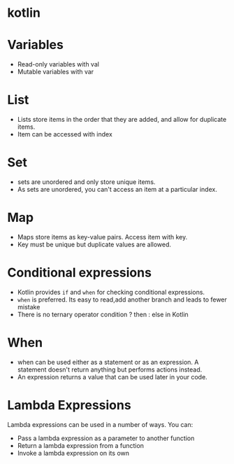# kotlin

# Variables
- Read-only variables with val
- Mutable variables with var

# List

- Lists store items in the order that they are added, and allow for duplicate items.
- Item can be accessed with index


# Set

- sets are unordered and only store unique items.
- As sets are unordered, you can't access an item at a particular index.

# Map

- Maps store items as key-value pairs. Access item with key.
- Key must be unique but duplicate values are allowed.

# Conditional expressions

- Kotlin provides `if` and `when` for checking conditional expressions.
- `when` is preferred. Its easy to read,add another branch and leads to fewer mistake
- There is no ternary operator condition ? then : else in Kotlin

# When

- when can be used either as a statement or as an expression. A statement doesn't return anything but performs actions instead.
- An expression returns a value that can be used later in your code.

# Lambda Expressions
Lambda expressions can be used in a number of ways. You can:

- Pass a lambda expression as a parameter to another function
- Return a lambda expression from a function
- Invoke a lambda expression on its own